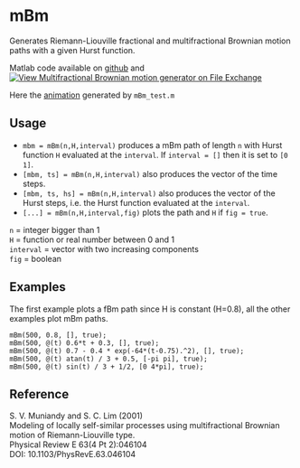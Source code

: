 # mBm
Generates Riemann-Liouville fractional and multifractional Brownian motion paths with a given Hurst function.

Matlab code available on [github](https://github.com/Rabelaiss/mBm/releases) and [![View Multifractional Brownian motion generator on File Exchange](https://www.mathworks.com/matlabcentral/images/matlab-file-exchange.svg)](https://www.mathworks.com/matlabcentral/fileexchange/103545-multifractional-brownian-motion-generator)

Here the [animation](https://youtu.be/2xaTte3XxYU) generated by `mBm_test.m`

## Usage
* `mbm = mBm(n,H,interval)` produces a mBm path of length `n` with Hurst function `H` evaluated at the `interval`. If `interval = []` then it is set to `[0 1]`.
* `[mbm, ts] = mBm(n,H,interval)` also produces the vector of the time steps.
* `[mbm, ts, hs] = mBm(n,H,interval)` also produces the vector of the Hurst steps, i.e. the Hurst function evaluated at the `interval`.
* `[...] = mBm(n,H,interval,fig)` plots the path and `H` if `fig = true`.

`n` = integer bigger than 1<br>
`H` = function or real number between 0 and 1<br>
`interval` = vector with two increasing components<br>
`fig` = boolean

## Examples
The first example plots a fBm path since H is constant (H=0.8), all the other examples plot mBm paths.
```
mBm(500, 0.8, [], true);
mBm(500, @(t) 0.6*t + 0.3, [], true);
mBm(500, @(t) 0.7 - 0.4 * exp(-64*(t-0.75).^2), [], true);
mBm(500, @(t) atan(t) / 3 + 0.5, [-pi pi], true);
mBm(500, @(t) sin(t) / 3 + 1/2, [0 4*pi], true);
```

## Reference
S. V. Muniandy and S. C. Lim (2001)<br>
Modeling of locally self-similar processes using multifractional Brownian motion of Riemann-Liouville type.<br>
Physical Review E 63(4 Pt 2):046104<br>
DOI: 10.1103/PhysRevE.63.046104
